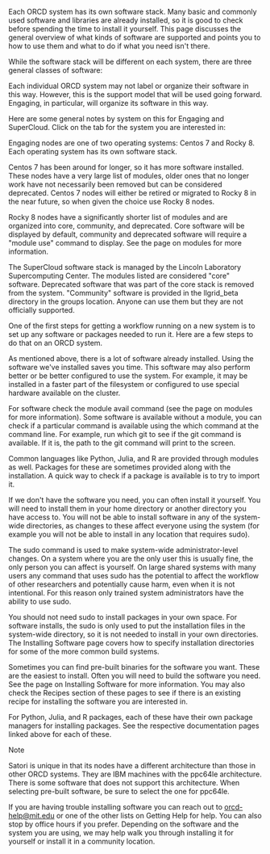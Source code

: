Each ORCD system has its own software stack. Many basic and commonly used software and libraries are already installed, so it is good to check before spending the time to install it yourself. This page discusses the general overview of what kinds of software are supported and points you to how to use them and what to do if what you need isn't there.

While the software stack will be different on each system, there are three general classes of software:

Each individual ORCD system may not label or organize their software in this way. However, this is the support model that will be used going forward. Engaging, in particular, will organize its software in this way.

Here are some general notes by system on this for Engaging and SuperCloud. Click on the tab for the system you are interested in:

Engaging nodes are one of two operating systems: Centos 7 and Rocky 8. Each operating system has its own software stack.

Centos 7 has been around for longer, so it has more software installed. These nodes have a very large list of modules, older ones that no longer work have not necessarily been removed but can be considered deprecated. Centos 7 nodes will either be retired or migrated to Rocky 8 in the near future, so when given the choice use Rocky 8 nodes.

Rocky 8 nodes have a significantly shorter list of modules and are organized into core, community, and deprecated. Core software will be displayed by default, community and deprecated software will require a "module use" command to display. See the page on modules for more information.

The SuperCloud software stack is managed by the Lincoln Laboratory Supercomputing Center. The modules listed are considered "core" software. Deprecated software that was part of the core stack is removed from the system. "Community" software is provided in the llgrid_beta directory in the groups location. Anyone can use them but they are not officially supported.

One of the first steps for getting a workflow running on a new system is to set up any software or packages needed to run it. Here are a few steps to do that on an ORCD system.

As mentioned above, there is a lot of software already installed. Using the software we've installed saves you time. This software may also perform better or be better configured to use the system. For example, it may be installed in a faster part of the filesystem or configured to use special hardware available on the cluster.

For software check the module avail command (see the page on modules for more information). Some software is available without a module, you can check if a particular command is available using the which command at the command line. For example, run which git to see if the git command is available. If it is, the path to the git command will print to the screen.

Common languages like Python, Julia, and R are provided through modules as well. Packages for these are sometimes provided along with the installation. A quick way to check if a package is available is to try to import it.

If we don't have the software you need, you can often install it yourself. You will need to install them in your home directory or another directory you have access to. You will not be able to install software in any of the system-wide directories, as changes to these affect everyone using the system (for example you will not be able to install in any location that requires sudo).

The sudo command is used to make system-wide administrator-level changes. On a system where you are the only user this is usually fine, the only person you can affect is yourself. On large shared systems with many users any command that uses sudo has the potential to affect the workflow of other researchers and potentially cause harm, even when it is not intentional. For this reason only trained system administrators have the ability to use sudo.

You should not need sudo to install packages in your own space. For software installs, the sudo is only used to put the installation files in the system-wide directory, so it is not needed to install in your own directories. The Installing Software page covers how to specify installation directories for some of the more common build systems. 

Sometimes you can find pre-built binaries for the software you want. These are the easiest to install. Often you will need to build the software you need. See the page on Installing Software for more information. You may also check the Recipes section of these pages to see if there is an existing recipe for installing the software you are interested in.

For Python, Julia, and R packages, each of these have their own package managers for installing packages. See the respective documentation pages linked above for each of these.

Note

Satori is unique in that its nodes have a different architecture than those in other ORCD systems. They are IBM machines with the ppc64le architecture. There is some software that does not support this architecture. When selecting pre-built software, be sure to select the one for ppc64le.

If you are having trouble installing software you can reach out to orcd-help@mit.edu or one of the other lists on Getting Help for help. You can also stop by office hours if you prefer. Depending on the software and the system you are using, we may help walk you through installing it for yourself or install it in a community location.


